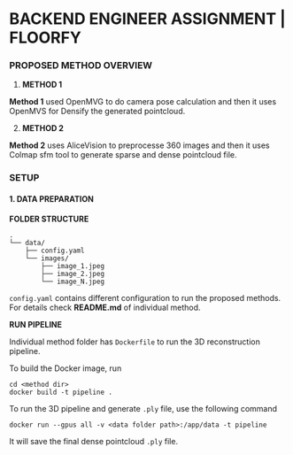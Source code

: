 # BACKEND ENGINEER ASSIGNMENT | FLOORFY 





### PROPOSED METHOD OVERVIEW

1. **METHOD 1**

**Method 1** used OpenMVG to do camera pose calculation and then it uses OpenMVS for Densify the generated pointcloud.

2. **METHOD 2**

**Method 2** uses AliceVision to preprocesse 360 images and then it uses Colmap sfm tool to generate sparse and dense pointcloud file.


### SETUP 

#### 1. DATA PREPARATION 


**FOLDER STRUCTURE**

```
.
└── data/
    ├── config.yaml
    └── images/
        ├── image_1.jpeg
        ├── image_2.jpeg
        └── image_N.jpeg
```

`config.yaml` contains different configuration to run the proposed methods. For details check **README.md** of individual method. 



**RUN PIPELINE**

Individual method folder has `Dockerfile` to run the 3D reconstruction pipeline.

To build the Docker image, run 

```
cd <method dir>
docker build -t pipeline .
```

To run the 3D pipeline and generate `.ply` file, use the following command 

```
docker run --gpus all -v <data folder path>:/app/data -t pipeline

```

It will save the final dense pointcloud `.ply` file. 
